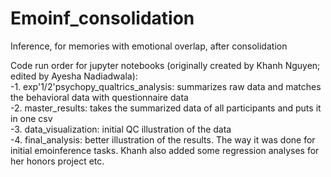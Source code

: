 # Emoinf_consolidation
 Inference, for memories with emotional overlap, after consolidation

 Code run order for jupyter notebooks (originally created by Khanh Nguyen; edited by Ayesha Nadiadwala):  
 -1. exp'1/2'psychopy_qualtrics_analysis: summarizes raw data and matches the behavioral data with questionnaire data  
 -2. master_results: takes the summarized data of all participants and puts it in one csv  
 -3. data_visualization: initial QC illustration of the data  
 -4. final_analysis: better illustration of the results. The way it was done for initial emoinference tasks. Khanh also added some regression analyses for her honors project etc.
 
